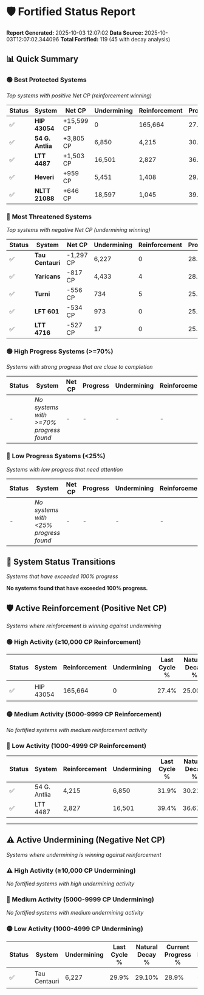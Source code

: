 # 🛡️ Fortified Status Report

**Report Generated:** 2025-10-03 12:07:02
**Data Source:** 2025-10-03T12:07:02.344096
**Total Fortified:** 119 (45 with decay analysis)

## 📊 Quick Summary

### 🟢 **Best Protected Systems**
*Top systems with positive Net CP (reinforcement winning)*

| Status | System | Net CP | Undermining | Reinforcement | Progress |
|--------|--------|--------|-------------|---------------|----------|
| ✅ | **HIP 43054** | +15,599 CP | 0 | 165,664 | 27.4% |
| ✅ | **54 G. Antlia** | +3,805 CP | 6,850 | 4,215 | 30.8% |
| ✅ | **LTT 4487** | +1,503 CP | 16,501 | 2,827 | 36.9% |
| ✅ | **Heveri** | +959 CP | 5,451 | 1,408 | 29.3% |
| ✅ | **NLTT 21088** | +646 CP | 18,597 | 1,045 | 39.0% |

### 🔴 **Most Threatened Systems**
*Top systems with negative Net CP (undermining winning)*

| Status | System | Net CP | Undermining | Reinforcement | Progress |
|--------|--------|--------|-------------|---------------|----------|
| ✅ | **Tau Centauri** | -1,297 CP | 6,227 | 0 | 28.9% |
| ✅ | **Yaricans** | -817 CP | 4,433 | 4 | 28.0% |
| ✅ | **Turni** | -556 CP | 734 | 5 | 25.5% |
| ✅ | **LFT 601** | -534 CP | 973 | 0 | 25.7% |
| ✅ | **LTT 4716** | -527 CP | 17 | 0 | 25.0% |

### 🟢 **High Progress Systems (>=70%)**
*Systems with strong progress that are close to completion*

| Status | System | Net CP | Progress | Undermining | Reinforcement |
|--------|--------|--------|----------|-------------|---------------|
| - | *No systems with >=70% progress found* | - | - | - | - |

### 🔴 **Low Progress Systems (<25%)**
*Systems with low progress that need attention*

| Status | System | Net CP | Progress | Undermining | Reinforcement |
|--------|--------|--------|----------|-------------|---------------|
| - | *No systems with <25% progress found* | - | - | - | - |
## 🔄 System Status Transitions
*Systems that have exceeded 100% progress*

**No systems found that have exceeded 100% progress.**

## 🛡️ Active Reinforcement (Positive Net CP)
*Systems where reinforcement is winning against undermining*

### 🟢 High Activity (≥10,000 CP Reinforcement)

| Status | System | Reinforcement | Undermining | Last Cycle % | Natural Decay % | Current Progress % | Current CP | Net CP | Activity |
|--------|--------|---------------|-------------|--------------|-----------------|-------------------|------------|--------|----------|
| ✅ | HIP 43054 | 165,664 | 0 | 27.4% | 25.00% | 27.4% | 178,099 | +15,599 | 🟢 High Reinforcement |

### 🟡 Medium Activity (5000-9999 CP Reinforcement)

*No fortified systems with medium reinforcement activity*

### 🔴 Low Activity (1000-4999 CP Reinforcement)

| Status | System | Reinforcement | Undermining | Last Cycle % | Natural Decay % | Current Progress % | Current CP | Net CP | Activity |
|--------|--------|---------------|-------------|--------------|-----------------|-------------------|------------|--------|----------|
| ✅ | 54 G. Antlia | 4,215 | 6,850 | 31.9% | 30.21% | 30.8% | 200,200 | +3,805 | 🔵 Low Reinforcement |
| ✅ | LTT 4487 | 2,827 | 16,501 | 39.4% | 36.67% | 36.9% | 239,850 | +1,503 | 🔵 Low Reinforcement |


---

## ⚠️ Active Undermining (Negative Net CP)
*Systems where undermining is winning against reinforcement*

### ⚠️ High Activity (≥10,000 CP Undermining)

*No fortified systems with high undermining activity*

### 🔶 Medium Activity (5000-9999 CP Undermining)

*No fortified systems with medium undermining activity*

### 🟡 Low Activity (1000-4999 CP Undermining)

| Status | System | Undermining | Last Cycle % | Natural Decay % | Current Progress % | Reinforcement | Current CP | Net CP | Activity |
|--------|--------|-------------|--------------|-----------------|-------------------|---------------|------------|--------|----------|
| ✅ | Tau Centauri | 6,227 | 29.9% | 29.10% | 28.9% | 0 | 187,850 | -1,297 | 🟡 Low Undermining |
